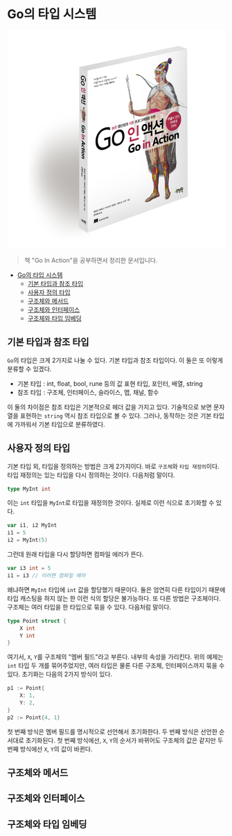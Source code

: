 # Go의 타입 시스템

![대표사진](../logo.png)

> 책 "Go In Action"을 공부하면서 정리한 문서입니다.


- [Go의 타입 시스템](#go의-타입-시스템)
  - [기본 타입과 참조 타입](#기본-타입과-참조-타입)
  - [사용자 정의 타입](#사용자-정의-타입)
  - [구조체와 메서드](#구조체와-메서드)
  - [구조체와 인터페이스](#구조체와-인터페이스)
  - [구조체와 타입 임베딩](#구조체와-타입-임베딩)


## 기본 타입과 참조 타입

`Go`의 타입은 크게 2가지로 나눌 수 있다. 기본 타입과 참조 타입이다. 이 둘은 또 이렇게 분류할 수 있겠다.

* 기본 타입 : int, float, bool, rune 등의 값 표현 타입, 포인터, 배열, string
* 참조 타입 : 구조체, 인터페이스, 슬라이스, 맵, 채널, 함수

이 둘의 차이점은 참조 타입은 기본적으로 헤더 값을 가지고 있다. 기술적으로 보면 문자열을 표현하는 `string` 역시 참조 타입으로 볼 수 있다. 그러나, 동작하는 것은 기본 타입에 가까워서 기본 타입으로 분류하였다.


## 사용자 정의 타입

기본 타입 외, 타입을 정의하는 방법은 크게 2가지이다. 바로 `구조체`와 `타입 재정의`이다. 타입 재정의는 있는 타입을 다시 정의하는 것이다. 다음처럼 말이다.

```go
type MyInt int
```

이는 `int` 타입을 `MyInt`로 타입을 재정의한 것이다. 실제로 이런 식으로 초기화할 수 있다.

```go
var i1, i2 MyInt
i1 = 5
i2 = MyInt(5)
```

그런데 원래 타입을 다시 할당하면 컴파일 에러가 뜬다.

```go
var i3 int = 5
i1 = i3 // 이러면 컴파일 에러
```

왜냐하면 `MyInt` 타입에 `int` 값을 할당했기 때문이다. 둘은 엄연히 다른 타입이기 때문에 타입 캐스팅을 하지 않는 한 이런 식의 할당은 불가능하다. 또 다른 방법은 구조체이다. 구조체는 여러 타입을 한 타입으로 묶을 수 있다. 다음처럼 말이다.

```go
type Point struct {
	X int
	Y int
}
```

여기서, `X`, `Y`를 구조체의 "멤버 필드"라고 부른다. 내부의 속성을 가리킨다. 위의 예제는 `int` 타입 두 개를 묶어주었지만, 여러 타입은 물론 다른 구조체, 인터페이스까지 묶을 수 있다. 초기화는 다음의 2가지 방식이 있다.

```go
p1 := Point{
    X: 1,
    Y: 2,
}
p2 := Point{4, 1}
```

첫 번째 방식은 멤버 필드를 명시적으로 선언해서 초기화한다. 두 번째 방식은 선언한 순서대로 초기화된다. 첫 번째 방식에선, `X`, `Y`의 순서가 바뀌어도 구조체의 값은 같지만 두 번째 방식에선 `X`, `Y`의 값이 바뀐다.


## 구조체와 메서드

## 구조체와 인터페이스

## 구조체와 타입 임베딩




